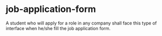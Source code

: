 # job-application-form
A student who will apply for a role in any company shall face this type of interface when he/she fill the job application form.
